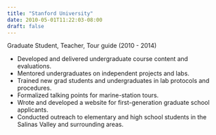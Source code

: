 ```yaml
---
title: "Stanford University"
date: 2010-05-01T11:22:03-08:00
draft: false
---
```

Graduate Student, Teacher, Tour guide (2010 - 2014)

- Developed and delivered undergraduate course content and evaluations.
- Mentored undergraduates on independent projects and labs.
- Trained new grad students and undergraduates in lab protocols and procedures.
- Formalized talking points for marine-station tours.
- Wrote and developed a website for first-generation graduate school applicants.
- Conducted outreach to elementary and high school students in the Salinas Valley and surrounding areas.
